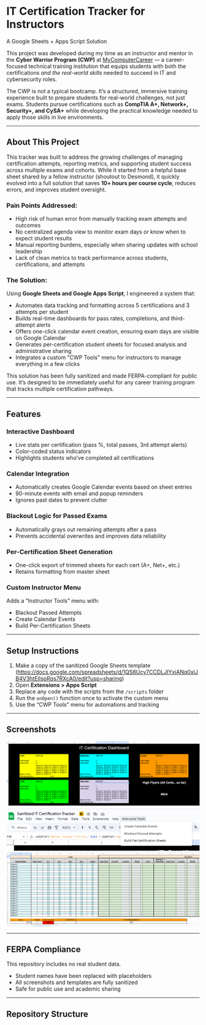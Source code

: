 # IT Certification Tracker for Instructors  
A Google Sheets + Apps Script Solution

This project was developed during my time as an instructor and mentor in the **Cyber Warrior Program (CWP)** at [MyComputerCareer](https://www.mycomputercareer.edu) — a career-focused technical training institution that equips students with both the certifications *and the real-world skills* needed to succeed in IT and cybersecurity roles.

The CWP is not a typical bootcamp. It’s a structured, immersive training experience built to prepare students for real-world challenges, not just exams. Students pursue certifications such as **CompTIA A+, Network+, Security+, and CySA+** while developing the practical knowledge needed to apply those skills in live environments.

---

## About This Project

This tracker was built to address the growing challenges of managing certification attempts, reporting metrics, and supporting student success across multiple exams and cohorts. While it started from a helpful base sheet shared by a fellow instructor (shoutout to Desmond), it quickly evolved into a full solution that saves **10+ hours per course cycle**, reduces errors, and improves student oversight.

### Pain Points Addressed:
- High risk of human error from manually tracking exam attempts and outcomes  
- No centralized agenda view to monitor exam days or know when to expect student results  
- Manual reporting burdens, especially when sharing updates with school leadership  
- Lack of clean metrics to track performance across students, certifications, and attempts

### The Solution:
Using **Google Sheets and Google Apps Script**, I engineered a system that:
- Automates data tracking and formatting across 5 certifications and 3 attempts per student
- Builds real-time dashboards for pass rates, completions, and third-attempt alerts
- Offers one-click calendar event creation, ensuring exam days are visible on Google Calendar
- Generates per-certification student sheets for focused analysis and administrative sharing
- Integrates a custom "CWP Tools" menu for instructors to manage everything in a few clicks

This solution has been fully sanitized and made FERPA-compliant for public use. It’s designed to be immediately useful for any career training program that tracks multiple certification pathways.

---

## Features

### Interactive Dashboard
- Live stats per certification (pass %, total passes, 3rd attempt alerts)
- Color-coded status indicators
- Highlights students who’ve completed all certifications

### Calendar Integration
- Automatically creates Google Calendar events based on sheet entries
- 90-minute events with email and popup reminders
- Ignores past dates to prevent clutter

### Blackout Logic for Passed Exams
- Automatically grays out remaining attempts after a pass
- Prevents accidental overwrites and improves data reliability

### Per-Certification Sheet Generation
- One-click export of trimmed sheets for each cert (A+, Net+, etc.)
- Retains formatting from master sheet

### Custom Instructor Menu
Adds a “Instructor Tools” menu with:
- Blackout Passed Attempts  
- Create Calendar Events  
- Build Per-Certification Sheets  

---

## Setup Instructions

1. Make a copy of the sanitized Google Sheets template (https://docs.google.com/spreadsheets/d/1QS6Ucy7CCDLJIYxjANq0xlJB4V3htEIIspRqs7RXcA0/edit?usp=sharing)  
2. Open **Extensions > Apps Script**  
3. Replace any code with the scripts from the `/scripts` folder  
4. Run the `onOpen()` function once to activate the custom menu  
5. Use the “CWP Tools” menu for automations and tracking

---

## Screenshots

![Dashboard Preview](screenshots/Dashboard.png)
![Dashboard Preview](screenshots/Instructor-Tools-Menu.png)
![Dashboard Preview](screenshots/Sheet-Layout.png)


---

## FERPA Compliance

This repository includes no real student data.  
- Student names have been replaced with placeholders  
- All screenshots and templates are fully sanitized  
- Safe for public use and academic sharing

---

## Repository Structure

